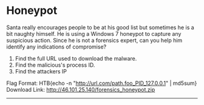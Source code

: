# Honeypot

Santa really encourages people to be at his good list but sometimes he is a bit naughty himself. He is using a Windows 7 honeypot to capture any suspicious action. Since he is not a forensics expert, can you help him identify any indications of compromise?

1. Find the full URL used to download the malware.
2. Find the malicious's process ID.
3. Find the attackers IP

Flag Format: HTB{echo -n "http://url.com/path.foo_PID_127.0.0.1" | md5sum}
Download Link: http://46.101.25.140/forensics_honeypot.zip

* * * * * * 

